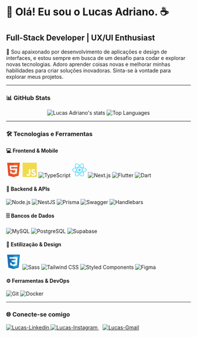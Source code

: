 # 👋 Olá! Eu sou o Lucas Adriano. ☕
## Full-Stack Developer | UX/UI Enthusiast

🚀 Sou apaixonado por desenvolvimento de aplicações e design de interfaces, e estou sempre em busca de um desafio para codar e explorar novas tecnologias. Adoro aprender coisas novas e melhorar minhas habilidades para criar soluções inovadoras. Sinta-se à vontade para explorar meus projetos.

---

### 📊 GitHub Stats

<div align="center">
  <img height="180em" src="https://github-readme-stats.vercel.app/api?username=lucasatdriano&show_icons=true&theme=dracula" alt="Lucas Adriano's stats"/>
  <img height="180em" src="https://github-readme-stats.vercel.app/api/top-langs/?username=lucasatdriano&layout=compact&theme=dracula" alt="Top Languages"/>
</div>

---

### 🛠️ Tecnologias e Ferramentas
<div align="left">
  
  #### 💻 Frontend & Mobile
  <img src="https://raw.githubusercontent.com/devicons/devicon/master/icons/html5/html5-original.svg" width="40" height="40" alt="HTML5" />
  <img src="https://raw.githubusercontent.com/devicons/devicon/master/icons/javascript/javascript-plain.svg" width="40" height="40" alt="JavaScript" />
  <img src="https://cdn.jsdelivr.net/gh/devicons/devicon@latest/icons/typescript/typescript-original.svg" width="40" height="40" alt="TypeScript" />
  <img src="https://raw.githubusercontent.com/devicons/devicon/master/icons/react/react-original.svg" width="40" height="40" alt="React" />
  <img src="https://cdn.jsdelivr.net/gh/devicons/devicon@latest/icons/nextjs/nextjs-original.svg" width="40" height="40" alt="Next.js" />
  <img src="https://cdn.jsdelivr.net/gh/devicons/devicon@latest/icons/flutter/flutter-original.svg" width="40" height="40" alt="Flutter" />
  <img src="https://cdn.jsdelivr.net/gh/devicons/devicon@latest/icons/dart/dart-original.svg" width="40" height="40" alt="Dart" />

  <br>

  #### 🚀 Backend & APIs
  <img src="https://cdn.jsdelivr.net/gh/devicons/devicon@latest/icons/nodejs/nodejs-original.svg" width="40" height="40" alt="Node.js" />
  <img src="https://cdn.jsdelivr.net/gh/devicons/devicon@latest/icons/nestjs/nestjs-original.svg" width="40" height="40" alt="NestJS" />
  <img src="https://cdn.jsdelivr.net/gh/devicons/devicon@latest/icons/prisma/prisma-original.svg" width="40" height="40" alt="Prisma" />
  <img src="https://cdn.jsdelivr.net/gh/devicons/devicon@latest/icons/swagger/swagger-original.svg" width="40" height="40" alt="Swagger" />
  <img src="https://cdn.jsdelivr.net/gh/devicons/devicon@latest/icons/handlebars/handlebars-original.svg" width="40" height="40" alt="Handlebars" />

  <br>

  #### 🗄️ Bancos de Dados
  <img src="https://cdn.jsdelivr.net/gh/devicons/devicon@latest/icons/mysql/mysql-original-wordmark.svg" width="40" height="40" alt="MySQL" />
  <img src="https://cdn.jsdelivr.net/gh/devicons/devicon@latest/icons/postgresql/postgresql-original.svg" width="40" height="40" alt="PostgreSQL" />
  <img src="https://cdn.jsdelivr.net/gh/devicons/devicon@latest/icons/supabase/supabase-original.svg" width="40" height="40" alt="Supabase" />

  <br>

  #### 🎨 Estilização & Design
  <img src="https://raw.githubusercontent.com/devicons/devicon/master/icons/css3/css3-original.svg" width="40" height="40" alt="CSS3" />
  <img src="https://cdn.jsdelivr.net/gh/devicons/devicon@latest/icons/sass/sass-original.svg" width="40" height="40" alt="Sass" />
  <img src="https://cdn.jsdelivr.net/gh/devicons/devicon@latest/icons/tailwindcss/tailwindcss-original.svg" width="40" height="40" alt="Tailwind CSS" />
  <img src="https://cdn.jsdelivr.net/gh/devicons/devicon@latest/icons/styledcomponents/styledcomponents-original.svg" width="40" height="40" alt="Styled Components" />
  <img src="https://cdn.jsdelivr.net/gh/devicons/devicon@latest/icons/figma/figma-original.svg" width="40" height="40" alt="Figma" />

  <br>

  #### ⚙️ Ferramentas & DevOps
  <img src="https://cdn.jsdelivr.net/gh/devicons/devicon@latest/icons/git/git-original.svg" width="40" height="40" alt="Git" />
  <img src="https://cdn.jsdelivr.net/gh/devicons/devicon@latest/icons/docker/docker-original.svg" width="40" height="40" alt="Docker" />

</div>

---

### 🌐 Conecte-se comigo

<div>
  <a href="https://www.linkedin.com/in/lucasadrianodev/" target="_blank" rel="noopener noreferrer">
    <img height="30" src="https://img.shields.io/badge/LinkedIn-0077B5?style=for-the-badge&logo=linkedin&logoColor=white" alt="Lucas-Linkedin" />
  </a>
  <a href="https://instagram.com/__lgoncalves/" target="_blank" rel="noopener noreferrer" style="margin-right: 10px;">
    <img height="30" src="https://img.shields.io/badge/Instagram-E4405F?style=for-the-badge&logo=instagram&logoColor=white" alt="Lucas-Instagram" />
  </a>
  <a href="mailto:lucasatdriano@gmail.com" target="_blank" rel="noopener noreferrer">
    <img height="30" src="https://img.shields.io/badge/Gmail-D14836?style=for-the-badge&logo=gmail&logoColor=white" alt="Lucas-Gmail" />
  </a>
</div>
